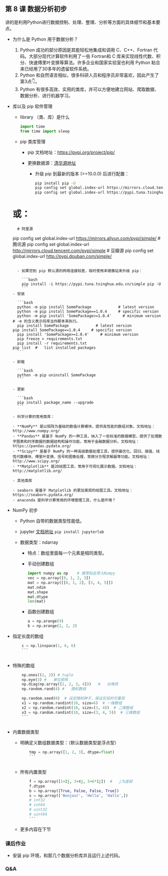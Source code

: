 ## 第 8 课 数据分析初步

讲的是利用Python进行数据控制、处理、整理、分析等方面的具体细节和基本要点。

- 为什么是 Python 用于数据分析？

  1. Python 成功的部分原因是其能轻松地集成和调用 C、C++、Fortran 代码。大部分现代计算软件利用了一些 Fortran和 C 库来实现线性代数、积分、快速傅里叶变换等算法。许多企业和国家实验室也利用 Python 粘合来已经用了30多年的遗留软件系统。
  2. Python 和自然语言相似，很多科研人员和程序员非常喜欢，因此产生了第3点👇。
  3. Python 有很多高效、实用的类库，并可以方便地建立网站、爬取数据、数据分析、进行机器学习。

- 库以及 pip 软件管理

  - library （类、库）是什么

    ```python
    import time
    from time import sleep
    ```

  - pip 类库管理

    - pip 文档地址：https://pypi.org/project/pip/
    - 更换数据源：[清华源地址](https://mirrors.tuna.tsinghua.edu.cn/help/pypi/)

      - 升级 pip 到最新的版本 (>=10.0.0) 后进行配置：

        ```bash
        pip install pip -U
        pip config set global.index-url https://mirrors.cloud.tencent.com/pypi/simple/
        pip config set global.index-url https://pypi.tuna.tsinghua.edu.cn/simple
  # 或：
        # 阿里源
  pip config set global.index-url https://mirrors.aliyun.com/pypi/simple/
        # 腾讯源
        pip config set global.index-url http://mirrors.cloud.tencent.com/pypi/simple
        # 豆瓣源
        pip config set global.index-url http://pypi.douban.com/simple/
    ```
      
      - 如果您到 pip 默认源的网络连接较差，临时使用本镜像站来升级 pip：
      
        ```bash
        pip install -i https://pypi.tuna.tsinghua.edu.cn/simple pip -U
        ```
    - 安装
    
      ```bash
      python -m pip install SomePackage            # latest version
      python -m pip install SomePackage==1.0.4     # specific version
      python -m pip install 'SomePackage>=1.0.4'     # minimum version
  #	-m 的含义表示将库当作脚本来执行。
      pip install SomePackage            # latest version
  pip install SomePackage==1.0.4     # specific version
      pip install 'SomePackage>=1.0.4'     # minimum version
      pip freeze > requirements.txt
      pip install -r requirements.txt
  pip list	#	list installed packages
      ```

    - 卸载
    
      ```bash
      python -m pip uninstall SomePackage
      ```
    
    - 更新 
    
      ```bash
      pip install package_name --upgrade
      ```

  - 科学计算的常用类库：

    - **NumPy** 是以矩阵为基础的数值计算模块，提供高性能的数组对象。文档地址：http://www.numpy.org/
    - **Pandas** 是基于 NumPy 的一种工具，纳入了一些标准的数据模型，提供了处理数字图表和时序数据的数据结构和操作功能，常用于金融数据分析。文档地址：https://pandas.pydata.org/
    - **Scipy** 是基于 NumPy 的一种高级数据处理工具，提供最优化、回归、插值、线性代数模块、傅里叶变换、信号和图像处理，常微分方程求解器等功能。文档地址：http://www.scipy.org/
    - **Matplotlib** 是2D绘图工具，常用于可视化展示数据。文档地址：http://matplotlib.org/
    
  - 其他类库

    - seaborn 是基于 Matplotlib 的更加美观的绘图工具。文档地址：https://seaborn.pydata.org/
    - anaconda 是科学计算常用的环境管理工具，什么是环境？

- NumPy 初步

  - Python 自带的数据类型性能低。

  - jupyter [文档地址](https://jupyter.org/documentation)  `pip install jupyterlab`

  - 数据类型：ndarray

    - 特点：数组里面每一个元素是相同类型。

    - 手动创建数组

      ```python
      import numpy as np	# 推荐如此导入Numpy
      vec = np.array([0, 1, 2, 3])
      mat = np.array([[0, 1, 2], [3, 4, 5]])
      mat.ndim
      mat.shape
      mat.dtype
      len(mat)    
      ```

    - 函数创建数组

      ```python
      a = np.arange(9)
      b = np.arange(2, 2, 2)
      ```
      
- 指定长度的数组
    
  ```python
      c = np.linspace(1, 6, 6) 
      ```
    
- 特殊的数组
    
  ```python
      np.ones((2, 2)) # tuple
      np.eye(3)	#	单位矩阵
      np.diag(np.array([1, 2, 3, 4]))	#	对角阵
      np.random.rand(4) #	随机数组
      
      np.random.seed(0)  # 设定随机种子，保证实验的可重现
      x1 = np.random.randint(10, size=6)  # 一维数组
      x2 = np.random.randint(10, size=(3, 4))  # 二维数组
      x3 = np.random.randint(10, size=(3, 4, 5))  # 三维数组
      ```
    
- 内置数据类型
    
    - 明确定义数组数据类型：（默认数据类型是浮点型）
    
      ```python
          tmp = np.array([1, 2, 3], dtype=float)
          ```
    
  - 所有内置类型
    
    ```python
        f = np.array([1+2j, 3+4j, 5+6*1j])	#	j为虚部
        f.dtype
        b = np.array([True, False, False, True])
        s = np.array(['Bonjour', 'Hello', 'Hallo',])
        # int32
        # int64
        # uint32
        # uint64
        ```
    
  - 更多内容在下节

### 课后作业

- 安装 pip 环境，和那几个数据分析库并且运行上述代码。

### Q&A